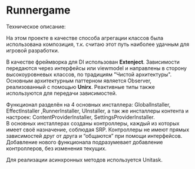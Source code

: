 # Runnergame
Техническое описание:

На этом проекте в качестве способа агрегации классов была использована композиция, т.к. считаю этот путь наиболее удачным для игровой разработки.

В качестве фреймворка для DI использован <b>Extenject</b>.
Зависимости передаются через интерфейсы или viewmodel и направлены в сторону высокоуровневых классов, по традициям "Чистой архитектуры".
Основным архитектурным паттерном является Observer, реализованный с помощью <b>Unirx</b>. Реактивные типы также используются для передачи зависимостей.

Функционал разделён на 4 основных инсталлера:
GlobalInstaller, EffectInstaller ,RunnerInstaller, UInstaller, а так же инсталлеры контента и настроек: ContentProviderInstaller, SettingsProviderInstaller.\
В основных инсталлерах созданы контроллеры, каждый из которых имеет своё назначение, соблюдая SRP.
Контроллеры не имеют прямых зависимостей друг от друга и “общаются” при помощи интерфейсов.
Добавление нового функционала подразумевает добавление контроллеров, без изменения текущих.

Для реализации асинхронных методов используется Unitask.

